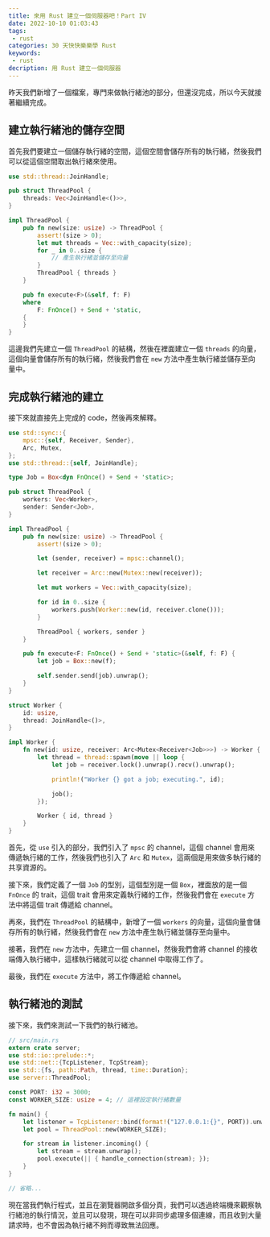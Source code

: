 ```yaml
---
title: 來用 Rust 建立一個伺服器吧！Part IV
date: 2022-10-10 01:03:43
tags:
 - rust
categories: 30 天快快樂樂學 Rust
keywords:
 - rust
decription: 用 Rust 建立一個伺服器
---
```


昨天我們新增了一個檔案，專門來做執行緒池的部分，但還沒完成，所以今天就接著繼續完成。

## 建立執行緒池的儲存空間

首先我們要建立一個儲存執行緒的空間，這個空間會儲存所有的執行緒，然後我們可以從這個空間取出執行緒來使用。

```rust
use std::thread::JoinHandle;

pub struct ThreadPool {
    threads: Vec<JoinHandle<()>>,
}

impl ThreadPool {
    pub fn new(size: usize) -> ThreadPool {
        assert!(size > 0);
        let mut threads = Vec::with_capacity(size);
        for _ in 0..size {
            // 產生執行緒並儲存至向量
        }
        ThreadPool { threads }
    }

    pub fn execute<F>(&self, f: F)
    where
        F: FnOnce() + Send + 'static,
    {
    }
}
```

這邊我們先建立一個 `ThreadPool` 的結構，然後在裡面建立一個 `threads` 的向量，這個向量會儲存所有的執行緒，然後我們會在 `new` 方法中產生執行緒並儲存至向量中。

## 完成執行緒池的建立

接下來就直接先上完成的 code，然後再來解釋。

```rust
use std::sync::{
    mpsc::{self, Receiver, Sender},
    Arc, Mutex,
};
use std::thread::{self, JoinHandle};

type Job = Box<dyn FnOnce() + Send + 'static>;

pub struct ThreadPool {
    workers: Vec<Worker>,
    sender: Sender<Job>,
}

impl ThreadPool {
    pub fn new(size: usize) -> ThreadPool {
        assert!(size > 0);

        let (sender, receiver) = mpsc::channel();

        let receiver = Arc::new(Mutex::new(receiver));

        let mut workers = Vec::with_capacity(size);

        for id in 0..size {
            workers.push(Worker::new(id, receiver.clone()));
        }

        ThreadPool { workers, sender }
    }

    pub fn execute<F: FnOnce() + Send + 'static>(&self, f: F) {
        let job = Box::new(f);

        self.sender.send(job).unwrap();
    }
}

struct Worker {
    id: usize,
    thread: JoinHandle<()>,
}

impl Worker {
    fn new(id: usize, receiver: Arc<Mutex<Receiver<Job>>>) -> Worker {
        let thread = thread::spawn(move || loop {
            let job = receiver.lock().unwrap().recv().unwrap();

            println!("Worker {} got a job; executing.", id);

            job();
        });

        Worker { id, thread }
    }
}
```

首先，從 `use` 引入的部分，我們引入了 `mpsc` 的 channel，這個 channel 會用來傳遞執行緒的工作，然後我們也引入了 `Arc` 和 `Mutex`，這兩個是用來做多執行緒的共享資源的。

接下來，我們定義了一個 `Job` 的型別，這個型別是一個 `Box`，裡面放的是一個 `FnOnce` 的 trait，這個 trait 會用來定義執行緒的工作，然後我們會在 `execute` 方法中將這個 trait 傳遞給 channel。

再來，我們在 `ThreadPool` 的結構中，新增了一個 `workers` 的向量，這個向量會儲存所有的執行緒，然後我們會在 `new` 方法中產生執行緒並儲存至向量中。

接著，我們在 `new` 方法中，先建立一個 channel，然後我們會將 channel 的接收端傳入執行緒中，這樣執行緒就可以從 channel 中取得工作了。

最後，我們在 `execute` 方法中，將工作傳遞給 channel。

## 執行緒池的測試

接下來，我們來測試一下我們的執行緒池。

```rust
// src/main.rs
extern crate server;
use std::io::prelude::*;
use std::net::{TcpListener, TcpStream};
use std::{fs, path::Path, thread, time::Duration};
use server::ThreadPool;

const PORT: i32 = 3000;
const WORKER_SIZE: usize = 4; // 這裡設定執行緒數量

fn main() {
    let listener = TcpListener::bind(format!("127.0.0.1:{}", PORT)).unwrap();
    let pool = ThreadPool::new(WORKER_SIZE);

    for stream in listener.incoming() {
        let stream = stream.unwrap();
        pool.execute(|| { handle_connection(stream); });
    }
}

// 省略...
```

現在當我們執行程式，並且在瀏覽器開啟多個分頁，我們可以透過終端機來觀察執行緒池的執行情況，並且可以發現，現在可以非同步處理多個連線，而且收到大量請求時，也不會因為執行緒不夠而導致無法回應。